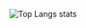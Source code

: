 <p align="center">
  <img 
    src="https://github-readme-stats.vercel.app/api/top-langs/?username=mengjx855&hide_title=true&hide_border=true&layout=compact&langs_count=4&text_color=000&icon_color=fff&bg_color=ffffff&theme=radical" 
    alt="Top Langs stats" />
</p>
